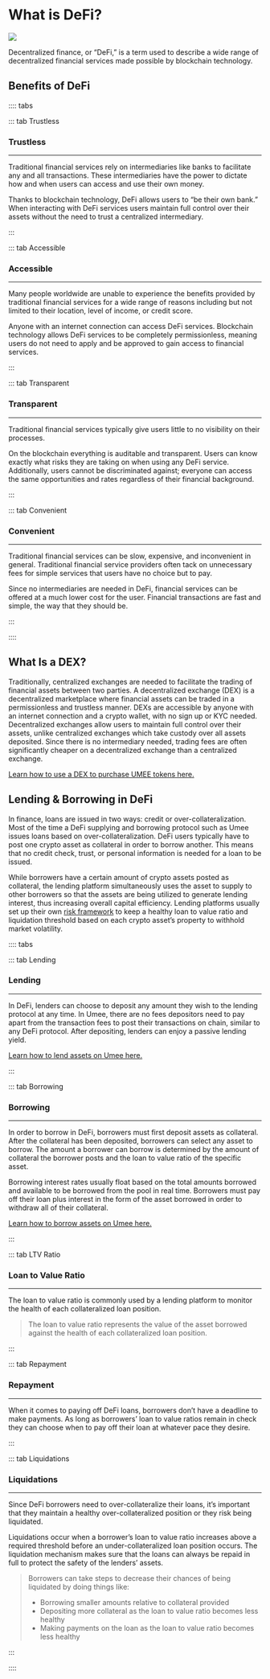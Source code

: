 # What is DeFi?

![](/bg/what-is-defi.png)

Decentralized finance, or “DeFi,” is a term used to describe a wide range of decentralized financial services made possible by blockchain technology.

## Benefits of DeFi

:::: tabs

::: tab Trustless

### Trustless

****

Traditional financial services rely on intermediaries like banks to facilitate any and all transactions. These intermediaries have the power to dictate how and when users can access and use their own money.

Thanks to blockchain technology, DeFi allows users to “be their own bank.” When interacting with DeFi services users maintain full control over their assets without the need to trust a centralized intermediary.

:::

::: tab Accessible

### Accessible

****

Many people worldwide are unable to experience the benefits provided by traditional financial services for a wide range of reasons including but not limited to their location, level of income, or credit score.

Anyone with an internet connection can access DeFi services. Blockchain technology allows DeFi services to be completely permissionless, meaning users do not need to apply and be approved to gain access to financial services.

:::

::: tab Transparent

### Transparent

****

Traditional financial services typically give users little to no visibility on their processes.

On the blockchain everything is auditable and transparent. Users can know exactly what risks they are taking on when using any DeFi service. Additionally, users cannot be discriminated against; everyone can access the same opportunities and rates regardless of their financial background.

:::

::: tab Convenient

### Convenient

****

Traditional financial services can be slow, expensive, and inconvenient in general. Traditional financial service providers often tack on unnecessary fees for simple services that users have no choice but to pay.&#x20;

Since no intermediaries are needed in DeFi, financial services can be offered at a much lower cost for the user. Financial transactions are fast and simple, the way that they should be.

:::

::::

## What Is a DEX?

Traditionally, centralized exchanges are needed to facilitate the trading of financial assets between two parties. A decentralized exchange (DEX) is a decentralized marketplace where financial assets can be traded in a permissionless and trustless manner. DEXs are accessible by anyone with an internet connection and a crypto wallet, with no sign up or KYC needed. Decentralized exchanges allow users to maintain full control over their assets, unlike centralized exchanges which take custody over all assets deposited. Since there is no intermediary needed, trading fees are often significantly cheaper on a decentralized exchange than a centralized exchange.

[Learn how to use a DEX to purchase UMEE tokens here.](/users/getting-started/funding-wallet.html#purchasing-umee-on-a-dex)

## Lending & Borrowing in DeFi

In finance, loans are issued in two ways: credit or over-collateralization. Most of the time a DeFi supplying and borrowing protocol such as Umee issues loans based on over-collateralization. DeFi users typically have to post one crypto asset as collateral in order to borrow another. This means that no credit check, trust, or personal information is needed for a loan to be issued.

While borrowers have a certain amount of crypto assets posted as collateral, the lending platform simultaneously uses the asset to supply to other borrowers so that the assets are being utilized to generate lending interest, thus increasing overall capital efficiency. Lending platforms usually set up their own [risk framework](/additional-info/asset-risk) to keep a healthy loan to value ratio and liquidation threshold based on each crypto asset’s property to withhold market volatility.

:::: tabs

::: tab Lending

### Lending

****

In DeFi, lenders can choose to deposit any amount they wish to the lending protocol at any time. In Umee, there are no fees depositors need to pay apart from the transaction fees to post their transactions on chain, similar to any DeFi protocol. After depositing, lenders can enjoy a passive lending yield.

[Learn how to lend assets on Umee here.](/users/using-the-web-app/supply-withdraw)

:::

::: tab Borrowing

### Borrowing

****

In order to borrow in DeFi, borrowers must first deposit assets as collateral. After the collateral has been deposited, borrowers can select any asset to borrow. The amount a borrower can borrow is determined by the amount of collateral the borrower posts and the loan to value ratio of the specific asset.

Borrowing interest rates usually float based on the total amounts borrowed and available to be borrowed from the pool in real time. Borrowers must pay off their loan plus interest in the form of the asset borrowed in order to withdraw all of their collateral.

[Learn how to borrow assets on Umee here.](/users/using-the-web-app/borrow-repay)

:::

::: tab LTV Ratio

### Loan to Value Ratio

****

The loan to value ratio is commonly used by a lending platform to monitor the health of each collateralized loan position.

> The loan to value ratio represents the value of the asset borrowed against the health of each collateralized loan position.

:::

::: tab Repayment

### Repayment

****

When it comes to paying off DeFi loans, borrowers don’t have a deadline to make payments. As long as borrowers’ loan to value ratios remain in check they can choose when to pay off their loan at whatever pace they desire.

::: 

::: tab Liquidations

### Liquidations

****

Since DeFi borrowers need to over-collateralize their loans, it’s important that they maintain a healthy over-collateralized position or they risk being liquidated.

Liquidations occur when a borrower’s loan to value ratio increases above a required threshold before an under-collateralized loan position occurs. The liquidation mechanism makes sure that the loans can always be repaid in full to protect the safety of the lenders’ assets.

> Borrowers can take steps to decrease their chances of being liquidated by doing things like:
>
> * Borrowing smaller amounts relative to collateral provided
> * Depositing more collateral as the loan to value ratio becomes less healthy
> * Making payments on the loan as the loan to value ratio becomes less healthy

:::

::::